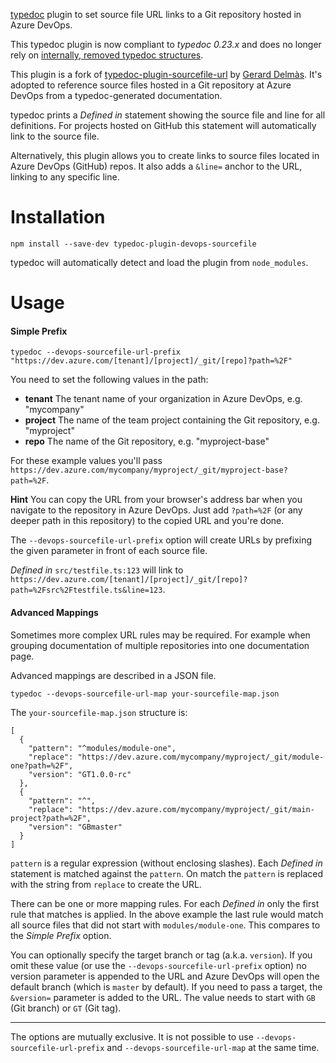 [typedoc](https://github.com/TypeStrong/typedoc) plugin to set source file URL links to a Git repository hosted in Azure DevOps.

This typedoc plugin is now compliant to *typedoc 0.23.x* and does no longer rely on [internally, removed typedoc structures](https://typedoc.org/guides/changelog/#v0.23.0-(2022-06-26)).

This plugin is a fork of [typedoc-plugin-sourcefile-url](https://github.com/gdelmas/typedoc-plugin-sourcefile-url) by [Gerard Delmàs](https://github.com/gdelmas). It's adopted to reference source files hosted in a Git repository at Azure DevOps from a typedoc-generated documentation.

typedoc prints a *Defined in* statement showing the source file and line for all definitions. For projects hosted on GitHub this statement will automatically link to the source file.

Alternatively, this plugin allows you to create links to source files located in Azure DevOps (GitHub) repos. It also adds a `&line=` anchor to the URL, linking to any specific line.

# Installation

    npm install --save-dev typedoc-plugin-devops-sourcefile
    
typedoc will automatically detect and load the plugin from `node_modules`.

# Usage

#### Simple Prefix

    typedoc --devops-sourcefile-url-prefix "https://dev.azure.com/[tenant]/[project]/_git/[repo]?path=%2F"

You need to set the following values in the path:

* **tenant** The tenant name of your organization in Azure DevOps, e.g. "mycompany"
* **project** The name of the team project containing the Git repository, e.g. "myproject"
* **repo** The name of the Git repository, e.g. "myproject-base"

For these example values you'll pass `https://dev.azure.com/mycompany/myproject/_git/myproject-base?path=%2F`.

**Hint** You can copy the URL from your browser's address bar when you navigate to the repository in Azure DevOps. Just add `?path=%2F` (or any deeper path in this repository) to the copied URL and you're done.

The `--devops-sourcefile-url-prefix` option will create URLs by prefixing the given parameter in front of each source file.

*Defined in* `src/testfile.ts:123` will link to `https://dev.azure.com/[tenant]/[project]/_git/[repo]?path=%2Fsrc%2Ftestfile.ts&line=123`.


#### Advanced Mappings

Sometimes more complex URL rules may be required. For example when grouping documentation of multiple repositories into one documentation page.

Advanced mappings are described in a JSON file.

    typedoc --devops-sourcefile-url-map your-sourcefile-map.json
    
The `your-sourcefile-map.json` structure is: 

  
    [
      {
        "pattern": "^modules/module-one",
        "replace": "https://dev.azure.com/mycompany/myproject/_git/module-one?path=%2F",
        "version": "GT1.0.0-rc"
      },     
      {
        "pattern": "^",
        "replace": "https://dev.azure.com/mycompany/myproject/_git/main-project?path=%2F",
        "version": "GBmaster"
      }
    ]

`pattern` is a regular expression (without enclosing slashes). Each *Defined in* statement is matched against the `pattern`. On match the `pattern` is replaced with the string from `replace` to create the URL.

There can be one or more mapping rules. For each *Defined in* only the first rule that matches is applied. In the above example the last rule would match all source files that did not start with `modules/module-one`. This compares to the *Simple Prefix* option.

You can optionally specify the target branch or tag (a.k.a. `version`). If you omit these value (or use the `--devops-sourcefile-url-prefix` option) no version parameter is appended to the URL and Azure DevOps will open the default branch (which is `master` by default). If you need to pass a target, the `&version=` parameter is added to the URL. The value needs to start with `GB` (Git branch) or `GT` (Git tag).

---

The options are mutually exclusive. It is not possible to use `--devops-sourcefile-url-prefix` and `--devops-sourcefile-url-map` at the same time.

